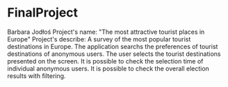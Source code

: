 # FinalProject
Barbara Jodłoś
Project's name: "The most attractive tourist places in Europe"
Project's describe: A survey of the most popular tourist destinations in Europe.
The application searchs the preferences of tourist destinations of anonymous users.
The user selects the tourist destinations presented on the screen.
It is possible to check the selection time of individual anonymous users.
It is possible to check the overall election results with filtering.
